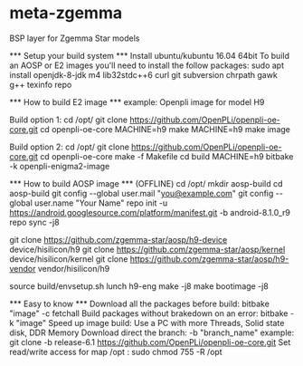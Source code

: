 # meta-zgemma
BSP layer for Zgemma Star models

*** Setup your build system ***
Install ubuntu/kubuntu 16.04 64bit
To build an AOSP or E2 images you'll need to install the follow packages:
sudo apt install openjdk-8-jdk m4 lib32stdc++6 curl git subversion chrpath gawk g++ texinfo repo


*** How to build E2 image ***
example: Openpli image for model H9

Build option 1:
cd /opt/
git clone https://github.com/OpenPLi/openpli-oe-core.git
cd openpli-oe-core
MACHINE=h9 make
MACHINE=h9 make image

Build option 2:
cd /opt/
git clone https://github.com/OpenPLi/openpli-oe-core.git
cd openpli-oe-core
make -f Makefile
cd build
MACHINE=h9
bitbake -k openpli-enigma2-image


*** How to build AOSP image *** (OFFLINE)
cd /opt/
mkdir aosp-build
cd aosp-build
git config --global user.mail "you@example.com"
git config --global user.name "Your Name"
repo init -u https://android.googlesource.com/platform/manifest.git -b android-8.1.0_r9
repo sync -j8

git clone https://github.com/zgemma-star/aosp/h9-device device/hisilicon/h9
git clone https://github.com/zgemma-star/aosp/kernel device/hisilicon/kernel
git clone https://github.com/zgemma-star/aosp/h9-vendor vendor/hisilicon/h9

source build/envsetup.sh
lunch h9-eng
make -j8
make bootimage -j8


*** Easy to know ***
Download all the packages before build: bitbake "image" -c fetchall
Build packages without brakedown on an error: bitbake -k "image"
Speed up image build: Use a PC with more Threads, Solid state disk, DDR Memory
Download direct the branch: -b "branch_name"
example: git clone -b release-6.1 https://github.com/OpenPLi/openpli-oe-core.git
Set read/write access for map /opt : sudo chmod 755 -R /opt

